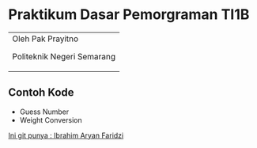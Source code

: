 # Praktikum Dasar Pemorgraman TI1B
<table>
<tr>
<td>
Oleh Pak Prayitno

Politeknik Negeri Semarang
</td>
</tr>
</table>


## Contoh Kode
- Guess Number
- Weight Conversion

[Ini git punya : Ibrahim Aryan Faridzi ](https://github.com/ibrahimaryan)

